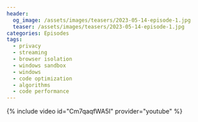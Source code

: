 ```yaml
---
header:
  og_image: /assets/images/teasers/2023-05-14-episode-1.jpg
  teaser: /assets/images/teasers/2023-05-14-episode-1.jpg
categories: Episodes
tags:
  - privacy
  - streaming
  - browser isolation
  - windows sandbox
  - windows
  - code optimization
  - algorithms
  - code performance
---
```


{% include video id="Cm7qaqfWA5I" provider="youtube" %}

